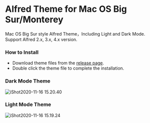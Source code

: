 # Alfred Theme for Mac OS Big Sur/Monterey

Mac OS Big Sur style Alfred Theme，Including Light and Dark Mode. Support Alfred 2.x, 3.x, 4.x version.

### How to Install 

* Download theme files from the [release page](https://github.com/Al-assad/Alfred-Theme-Big-Sur/releases/).
* Double click the theme file to complete the installation.

### Dark Mode Theme

![iShot2020-11-16 15.20.40](https://cdn.jsdelivr.net/gh/Al-assad/md-img@master/bucket-3/202201091400.png)

### Light Mode Theme

![iShot2020-11-16 15.19.24](https://cdn.jsdelivr.net/gh/Al-assad/md-img@master/bucket-3/202011161534.png)

